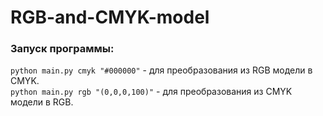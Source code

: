 # RGB-and-CMYK-model

### Запуск программы:

`python main.py cmyk "#000000"` - для преобразования из RGB модели в CMYK. \
`python main.py rgb "(0,0,0,100)"` - для преобразования из CMYK модели в RGB.
